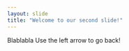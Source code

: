 ```yaml
---
layout: slide
title: "Welcome to our second slide!"
---
```

Blablabla 
Use the left arrow to go back!
